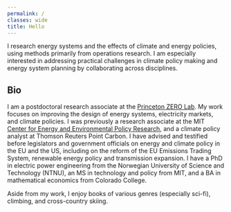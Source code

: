 ```yaml
---
permalink: /
classes: wide
title: Hello
---
```

I research energy systems and the effects of climate and energy policies, using methods primarily from operations research. I am especially interested in addressing practical challenges in climate policy making and energy system planning by collaborating across disciplines. 

## Bio

I am a postdoctoral research associate at the [Princeton ZERO Lab](https://zero.lab.princeton.edu/mission-people/emil-dimanchev/). My work focuses on improving the design of energy systems, electricity markets, and climate policies. I was previously a research associate at the MIT [Center for Energy and Environmental Policy Research](https://ceepr.mit.edu/people/dimanchev-emil/), and a climate policy analyst at Thomson Reuters Point Carbon. I have advised and testified before legislators and government officials on energy and climate policy in the EU and the US, including on the reform of the EU Emissions Trading System, renewable energy policy and transmission expansion. I have a PhD in electric power engineering from the Norwegian University of Science and Technology (NTNU), an MS in technology and policy from MIT, and a BA in mathematical economics from Colorado College.

Aside from my work, I enjoy books of various genres (especially sci-fi), climbing, and cross-country skiing. 

